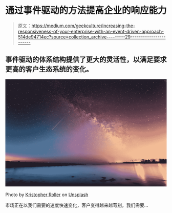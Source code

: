 # 通过事件驱动的方法提高企业的响应能力

> 原文：<https://medium.com/geekculture/increasing-the-responsiveness-of-your-enterprise-with-an-event-driven-approach-514de94714ec?source=collection_archive---------29----------------------->

## 事件驱动的体系结构提供了更大的灵活性，以满足要求更高的客户生态系统的变化。

![](img/0fd51e96fe562823999d477be3af0c66.png)

Photo by [Kristopher Roller](https://unsplash.com/@krisroller?utm_source=medium&utm_medium=referral) on [Unsplash](https://unsplash.com?utm_source=medium&utm_medium=referral)

市场正在以我们需要的速度快速变化，客户变得越来越苛刻，我们需要…